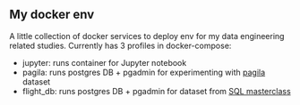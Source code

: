 ## My docker env

A little collection of docker  services to deploy env for my
data engineering related studies. Currently has 3 profiles in docker-compose: 
- jupyter: runs container for Jupyter notebook
- pagila: runs postgres DB + pgadmin for experimenting with [pagila](https://github.com/devrimgunduz/pagila) dataset 
- flight_db: runs postgres DB + pgadmin for dataset from [SQL masterclass](https://www.udemy.com/course/15-days-of-sql/) 
